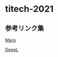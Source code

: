 # titech-2021

## 参考リンク集
[Marp](https://ktkr3d.github.io/2020/05/27/Marp-for-VS-Code/)

[DeepL](https://www.deepl.com/ja/translator)
